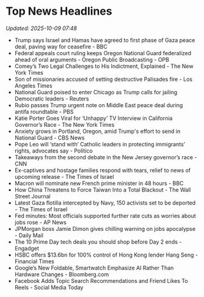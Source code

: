 # Top News Headlines

_Updated: 2025-10-09 07:48_

- Trump says Israel and Hamas have agreed to first phase of Gaza peace deal, paving way for ceasefire - BBC
- Federal appeals court ruling keeps Oregon National Guard federalized ahead of oral arguments - Oregon Public Broadcasting - OPB
- Comey’s Two Legal Challenges to His Indictment, Explained - The New York Times
- Son of missionaries accused of setting destructive Palisades fire - Los Angeles Times
- National Guard poised to enter Chicago as Trump calls for jailing Democratic leaders - Reuters
- Rubio passes Trump urgent note on Middle East peace deal during antifa roundtable - PBS
- Katie Porter Goes Viral for ‘Unhappy’ TV Interview in California Governor’s Race - The New York Times
- Anxiety grows in Portland, Oregon, amid Trump's effort to send in National Guard - CBS News
- Pope Leo will ‘stand with’ Catholic leaders in protecting immigrants’ rights, advocates say - Politico
- Takeaways from the second debate in the New Jersey governor’s race - CNN
- Ex-captives and hostage families respond with tears, relief to news of upcoming release - The Times of Israel
- Macron will nominate new French prime minister in 48 hours - BBC
- How China Threatens to Force Taiwan Into a Total Blackout - The Wall Street Journal
- Latest Gaza flotilla intercepted by Navy, 150 activists set to be deported - The Times of Israel
- Fed minutes: Most officials supported further rate cuts as worries about jobs rose - AP News
- JPMorgan boss Jamie Dimon gives chilling warning on jobs apocalypse - Daily Mail
- The 10 Prime Day tech deals you should shop before Day 2 ends - Engadget
- HSBC offers $13.6bn for 100% control of Hong Kong lender Hang Seng - Financial Times
- Google’s New Foldable, Smartwatch Emphasize AI Rather Than Hardware Changes - Bloomberg.com
- Facebook Adds Topic Search Recommendations and Friend Likes To Reels - Social Media Today